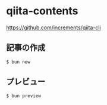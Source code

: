 # qiita-contents

https://github.com/increments/qiita-cli

## 記事の作成

```shell
$ bun new
```

## プレビュー

```shell
$ bun preview
```
